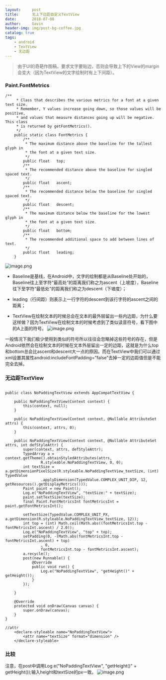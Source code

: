 ```yaml
---
layout:     post
title:      无上下边距自定义TextView
date:       2018-07-08
author:     Gavin
header-img: img/post-bg-coffee.jpg
catalog: true
tags:
    - android
    - TextView
    - 无边距
---
```




>由于UI的奇葩作图稿，要求文字要贴边，否则会导致上下的View的margin会变大（因为TextView的文字绘制时有上下间距）。
### Paint.FontMetrics

```
/**
     * Class that describes the various metrics for a font at a given text size.
     * Remember, Y values increase going down, so those values will be positive,
     * and values that measure distances going up will be negative. This class
     * is returned by getFontMetrics().
     */
    public static class FontMetrics {
        /**
         * The maximum distance above the baseline for the tallest glyph in
         * the font at a given text size.
         */
        public float   top;
        /**
         * The recommended distance above the baseline for singled spaced text.
         */
        public float   ascent;
        /**
         * The recommended distance below the baseline for singled spaced text.
         */
        public float   descent;
        /**
         * The maximum distance below the baseline for the lowest glyph in
         * the font at a given text size.
         */
        public float   bottom;
        /**
         * The recommended additional space to add between lines of text.
         */
        public float   leading;
    }
```

![image.png](https://upload-images.jianshu.io/upload_images/1689923-e4e877f8bd4b99a6.png?imageMogr2/auto-orient/strip%7CimageView2/2/w/1240)

- Baseline是基线，在Android中，文字的绘制都是从Baseline处开始的，Baseline往上至字符“最高处”的距离我们称之为ascent（上坡度），Baseline往下至字符“最低处”的距离我们称之为descent（下坡度）；

- leading（行间距）则表示上一行字符的descent到该行字符的ascent之间的距离；

- TextView在绘制文本的时候总会在文本的最外层留出一些内边距，为什么要这样做？因为TextView在绘制文本的时候考虑到了类似读音符号，看下图中的A上面的符号。
![image.png](https://upload-images.jianshu.io/upload_images/1689923-768923c1bed381b9.png?imageMogr2/auto-orient/strip%7CimageView2/2/w/1240)

一般情况下我们极少使用到类似的符号所以往往会忽略掉这些符号的存在，但是Android依然会在绘制文本的时候在文本外层留出一定的边距，这就是为什么top和bottom总会比ascent和descent大一点的原因。而在TextView中我们可以通过xml设置其属性android:includeFontPadding="false"去掉一定的边距值但是不能完全去掉。
### 无边距TextView

```

public class NoPaddingTextView extends AppCompatTextView {

    public NoPaddingTextView(Context context) {
        this(context, null);
    }

    public NoPaddingTextView(Context context, @Nullable AttributeSet attrs) {
        this(context, attrs, 0);
    }

    public NoPaddingTextView(Context context, @Nullable AttributeSet attrs, int defStyleAttr) {
        super(context, attrs, defStyleAttr);
        TypedArray a = context.getTheme().obtainStyledAttributes(attrs,
                R.styleable.NoPaddingTextView, 0, 0);
        int textSize = a.getDimensionPixelSize(R.styleable.NoPaddingTextView_textSize, (int) TypedValue
                .applyDimension(TypedValue.COMPLEX_UNIT_DIP, 12, getResources().getDisplayMetrics()));
        Paint paint = new Paint();
        Log.e("NoPaddingTextView", "textSize:" + textSize);
        paint.setTextSize(textSize);
        final Paint.FontMetricsInt fontMetricsInt = paint.getFontMetricsInt();

        setTextSize(TypedValue.COMPLEX_UNIT_PX, a.getDimension(R.styleable.NoPaddingTextView_textSize, 12));
        int top = (int) Math.ceil(Math.abs((fontMetricsInt.top - fontMetricsInt.ascent) / 2.0));
        Log.e("NoPaddingTextView", "top" + top);
        setPadding(0, -(Math.abs(fontMetricsInt.top - fontMetricsInt.ascent) + top)
                , 0,
                fontMetricsInt.top - fontMetricsInt.ascent);
        a.recycle();
        post(new Runnable() {
            @Override
            public void run() {
                Log.e("NoPaddingTextView", "getHeight()" + getHeight());
            }
        });

    }

    @Override
    protected void onDraw(Canvas canvas) {
        super.onDraw(canvas);
    }
}

//attr
    <declare-styleable name="NoPaddingTextView">
        <attr name="textSize" format="dimension" />
    </declare-styleable>
```

### 比较
注意，在post中调用Log.e("NoPaddingTextView", "getHeight()" + getHeight());输入height和textSize的px一致。
![image.png](https://upload-images.jianshu.io/upload_images/1689923-c660cca7958927c6.png?imageMogr2/auto-orient/strip%7CimageView2/2/w/1240)
